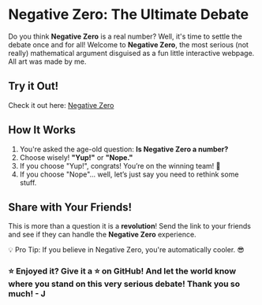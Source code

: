 # Negative Zero: The Ultimate Debate

Do you think **Negative Zero** is a real number? Well, it's time to settle the debate once and for all! Welcome to **Negative Zero**, the most serious (not really) mathematical argument disguised as a fun little interactive webpage. All art was made by me. 

## Try it Out!
Check it out here: [Negative Zero](https://negative-zero.vercel.app/)

## How It Works
1. You're asked the age-old question: **Is Negative Zero a number?**
2. Choose wisely! **"Yup!"** or **"Nope."**
3. If you choose "Yup!", congrats! You’re on the winning team! 🎉
4. If you choose "Nope"... well, let’s just say you need to rethink some stuff. 

## Share with Your Friends!
This is more than a question it is a **revolution**! Send the link to your friends and see if they can handle the **Negative Zero** experience.

💡 Pro Tip: If you believe in Negative Zero, you're automatically cooler. 😎

### ⭐ Enjoyed it? Give it a ⭐ on GitHub! And let the world know where you stand on this **very** serious debate! Thank you so much! - J
